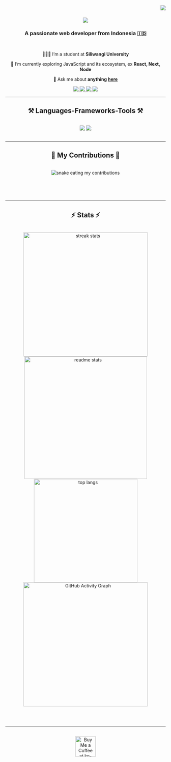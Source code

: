 <img align="right" src="https://visitor-badge.laobi.icu/badge?page_id=tryaannn.tryaannn" />

<h1 align="center">
    <img src="https://readme-typing-svg.herokuapp.com/?font=Righteous&size=35&center=true&vCenter=true&width=500&height=70&duration=4000&lines=Hi+There!+👋;+I'm+Tryan!;+Let's+work+together" />
</h1>

<h3 align="center">A passionate web developer from Indonesia 🇮🇩</h3>

<br/>

<div align="center">
 
 🧑🏻‍🎓 I’m a student at **Siliwangi University**
 
 🌱 I’m currently exploring JavaScript and its ecosystem, ex **React, Next, Node**

💬 Ask me about **anything [here](https://instagram.com/tryaannn_)**

 </div>
 
<div align="center"> 
  <a href="mailto:tryapriyana@gmail.com">
    <img src="https://img.shields.io/badge/Gmail-333333?style=for-the-badge&logo=gmail&logoColor=red" />
  </a>
  <a href="https://linkedin.com/in/try-apriyana-nugraha" target="_blank">
    <img src="https://img.shields.io/badge/LinkedIn-0077B5?style=for-the-badge&logo=linkedin&logoColor=white" target="_blank" />
  </a>
  <a href="https://instagram.com/tryaannn" target="_blank">
     <img src="https://img.shields.io/badge/Instagram-FF0069?style=for-the-badge&logo=instagram&logoColor=white" target="_blank" />
  </a>
  <a href="https://github.com/tryaannn" target="_blank">
     <img src="https://img.shields.io/badge/Portfolio-FF5722?style=for-the-badge&logo=todoist&logoColor=white" target="_blank" />
  </a>
</div>

 <hr/>
 
<h2 align="center">⚒️ Languages-Frameworks-Tools ⚒️</h2>
<br/>
<div align="center">
    <img src="https://skillicons.dev/icons?i=html,css,tailwind,bootstrap,js,react,nextjs,alpinejs,threejs,ts,nodejs,php,laravel" />
    <img src="https://skillicons.dev/icons?i=figma,github,git,vite,aiscript,appwrite,mysql,sqlite,sketchup,vscode,windows" /><br>
</div>

<br/>
<hr/>

<div align="center">
  <h2>🐍 My Contributions 🐍</h2>
  <br>
  <img alt="snake eating my contributions" src="https://raw.githubusercontent.com/tryaannn/tryaannn/output/github-contribution-grid-snake.svg" />
  
  <br/><br/><br/>
</div>

<hr/>

<h2 align="center">⚡ Stats ⚡</h2>
<br>
<div align="center">
  <img width="390" src="https://streak-stats.demolab.com?user=tryaannn&theme=react&border_radius=10" alt="streak stats"/>
  <img width="385" src="https://github-readme-stats.vercel.app/api?username=tryaannn&count_private=true&show_icons=true&theme=react&rank_icon=github&border_radius=10" alt="readme stats" />
  <br/>
  <img width="325" align="center" src="https://github-readme-stats.vercel.app/api/top-langs/?username=tryaannn&hide=html&langs_count=8&layout=compact&theme=react&border_radius=10&size_weight=0.5&count_weight=0.5&exclude_repo=github-readme-stats" alt="top langs" />
  <img width="390" src="https://github-readme-activity-graph.vercel.app/graph?username=tryaannn&theme=react&border_radius=10" alt="GitHub Activity Graph"/>
</div>

<br/><br/>

<hr/>

<br/>

<div align="center">
<a href='https://ko-fi.com/tryaannn' target='_blank'><img height='64' style='border:0px;height:64px;' src='https://storage.ko-fi.com/cdn/kofi1.png?v=3' border='0' alt='Buy Me a Coffee at ko-fi.com' /></a>
</div>

<br/>
